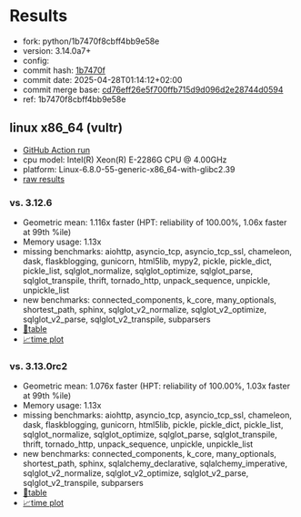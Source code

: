# Results

- fork: python/1b7470f8cbff4bb9e58e
- version: 3.14.0a7+
- config: 
- commit hash: [1b7470f](https://github.com/python/cpython/commit/1b7470f)
- commit date: 2025-04-28T01:14:12+02:00
- commit merge base: [cd76eff26e5f700ffb715d9d096d2e28744d0594](https://github.com/python/cpython/commit/cd76eff26e5f700ffb715d9d096d2e28744d0594)
- ref: 1b7470f8cbff4bb9e58e

## linux x86_64 (vultr)

- [GitHub Action run](https://github.com/facebookexperimental/free-threading-benchmarking/actions/runs/14697685776)
- cpu model: Intel(R) Xeon(R) E-2286G CPU @ 4.00GHz
- platform: Linux-6.8.0-55-generic-x86_64-with-glibc2.39
- [raw results](bm-20250428-vultr-x86_64-python-1b7470f8cbff4bb9e58e-3.14.0a7%2B-1b7470f.json)

### vs. 3.12.6

- Geometric mean: 1.116x faster (HPT: reliability of 100.00%, 1.06x faster at 99th %ile)
- Memory usage: 1.13x
- missing benchmarks: aiohttp, asyncio_tcp, asyncio_tcp_ssl, chameleon, dask, flaskblogging, gunicorn, html5lib, mypy2, pickle, pickle_dict, pickle_list, sqlglot_normalize, sqlglot_optimize, sqlglot_parse, sqlglot_transpile, thrift, tornado_http, unpack_sequence, unpickle, unpickle_list
- new benchmarks: connected_components, k_core, many_optionals, shortest_path, sphinx, sqlglot_v2_normalize, sqlglot_v2_optimize, sqlglot_v2_parse, sqlglot_v2_transpile, subparsers
- [📄table](bm-20250428-vultr-x86_64-python-1b7470f8cbff4bb9e58e-3.14.0a7%2B-1b7470f-vs-3.12.6.md)
- [📈time plot](bm-20250428-vultr-x86_64-python-1b7470f8cbff4bb9e58e-3.14.0a7%2B-1b7470f-vs-3.12.6.svg)

### vs. 3.13.0rc2

- Geometric mean: 1.076x faster (HPT: reliability of 100.00%, 1.03x faster at 99th %ile)
- Memory usage: 1.13x
- missing benchmarks: aiohttp, asyncio_tcp, asyncio_tcp_ssl, chameleon, dask, flaskblogging, gunicorn, html5lib, pickle, pickle_dict, pickle_list, sqlglot_normalize, sqlglot_optimize, sqlglot_parse, sqlglot_transpile, thrift, tornado_http, unpack_sequence, unpickle, unpickle_list
- new benchmarks: connected_components, k_core, many_optionals, shortest_path, sphinx, sqlalchemy_declarative, sqlalchemy_imperative, sqlglot_v2_normalize, sqlglot_v2_optimize, sqlglot_v2_parse, sqlglot_v2_transpile, subparsers
- [📄table](bm-20250428-vultr-x86_64-python-1b7470f8cbff4bb9e58e-3.14.0a7%2B-1b7470f-vs-3.13.0rc2.md)
- [📈time plot](bm-20250428-vultr-x86_64-python-1b7470f8cbff4bb9e58e-3.14.0a7%2B-1b7470f-vs-3.13.0rc2.svg)

